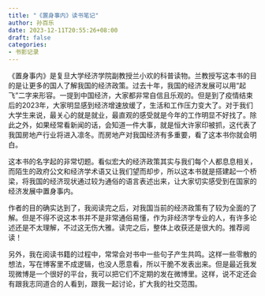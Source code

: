 ```yaml
---
title: "《置身事内》读书笔记"
author: 孙百乐
date: 2023-12-11T20:55:26+08:00
draft: false
categories: 
- 书影记录
---
```


《置身事内》是复旦大学经济学院副教授兰小欢的科普读物。兰教授写这本书的目的是让更多的国人了解我国的经济政策。过去十年，我国的经济发展可以用“起飞”二字来形容。一提到中国经济，大家都非常自信且乐观的。但是到了疫情结束后的2023年，大家明显感到经济增速放缓了，生活和工作压力变大了。对于我们大学生来说，最关心的就是就业，最直观的感受就是今年的工作明显不好找了。除此之外，如果经常看新闻的话，会知道一件大事，就是恒大许家印被抓，这代表了我国房地产行业将进入凛冬。而房地产对我国经济有多重要，看了这本书你就会明白。

这本书的名字起的非常切题。看似宏大的经济政策其实与我们每个人都息息相关，而陌生的政府公文和经济学术语又让我们望而却步，所以这本书就是搭建起一个桥梁，将我国的经济现状通过较为通俗的语言表述出来，让大家切实感受到在国家的经济发展中置身事内。

作者的目的确实达到了，我阅读完之后，对我国当前的经济政策有了较为全面的了解。但是不得不说这本书并不是非常通俗易懂，作为非经济学专业的人，有许多论述还是不太理解，不过这无伤大雅。读完之后，整体上收获还是很大的。推荐阅读！

另外，我在阅读书籍的过程中，常常会对书中一些句子产生共鸣。这样一些零散的想法，写在博客里不成逻辑，也没人愿意看，所以干脆不发表出来。但是最近我发现微博是一个很好的平台，我可以把它们不定期的发在微博里。这样，说不定还会有跟我志同道合的人看到，跟我一起讨论，扩大我的社交范围。
